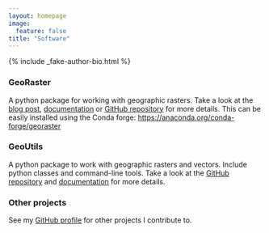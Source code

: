 ```yaml
---
layout: homepage
image:
  feature: false
title: "Software"
---
```


<footer role="contentinfo">
  <div class="article-author-bottom">
    {% include _fake-author-bio.html %}
  </div>
</footer>


### GeoRaster

A python package for working with geographic rasters. Take a look at the [blog post](georaster-released), [documentation](http://georaster.readthedocs.io/en/latest/) or [GitHub repository](https://github.com/geoutils/georaster) for more details.
This can be easily installed using the Conda forge: https://anaconda.org/conda-forge/georaster

### GeoUtils

A python package to work with geographic rasters and vectors. Include python classes and command-line tools. Take a look at the [GitHub repository](https://github.com/GeoUtils/geoutils) and [documentation](https://geoutils.readthedocs.io/en/latest/) for more details.


### Other projects

See my [GitHub profile](https://github.com/adehecq) for other projects I contribute to.
